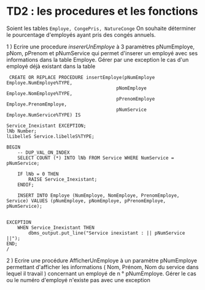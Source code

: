 # TD2 : les procedures et les fonctions

Soient les tables `Employe, CongePris, NatureConge` 
On souhaite déterminer le pourcentage d'employés ayant pris des congés annuels.

1 ) Ecrire une procedure *insererUnEmploye* à 3 paramètres pNumEmploye, pNom, pPrenom et pNumService qui permet d'inserer un employé avec ses informations dans la table Employe.
Gérer par une exception le cas d'un employé déjà existant dans la table 

```
 CREATE OR REPLACE PROCEDURE insertEmploye(pNumEmploye Employe.NumEmploye%TYPE,
                                        pNomEmploye Employe.NomEmploye%TYPE,
                                        pPrenomEmploye Employe.PrenomEmploye,
                                        pNumService Employe.NumService%TYPE) IS

Service_Inexistant EXCEPTION;
lNb Number;
lLibelleS Service.libelleS%TYPE;

BEGIN
    -- DUP_VAL_ON_INDEX
    SELECT COUNT (*) INTO lNb FROM Service WHERE NumService = pNumService;

    IF lNb = 0 THEN
        RAISE Service_Inexistant;
    ENDIF;

    INSERT INTO Employe (NumEmploye, NomEmploye, PrenomEmploye, Service) VALUES (pNumEmploye, pNomEmploye, pPrenomEmploye, pNumService);


EXCEPTION
    WHEN Service_Inexistant THEN
        dbms_output.put_line("Service inexistant : || pNumService ||");
END;
/
```


2 ) Ecrire une procédure AfficherUnEmploye à un paramètre pNumEmploye permettant d'afficher les informations ( Nom, Prénom, Nom du service dans lequel il travail ) concernant un employé de n ° pNumEmploye.
Gérer le cas ou le numéro d'employé n'existe pas avec une exception

```


```
